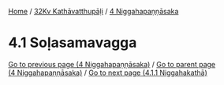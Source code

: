 
[Home](/) / [32Kv Kathāvatthupāḷi](../../32Kv.md) / [4 Niggahapaṇṇāsaka](../4.md)

# 4.1 Soḷasamavagga


[Go to previous page (4 Niggahapaṇṇāsaka)](../4.md) / [Go to parent page (4 Niggahapaṇṇāsaka)](../4.md) / [Go to next page (4.1.1 Niggahakathā)](4.1/4.1.1.md)


